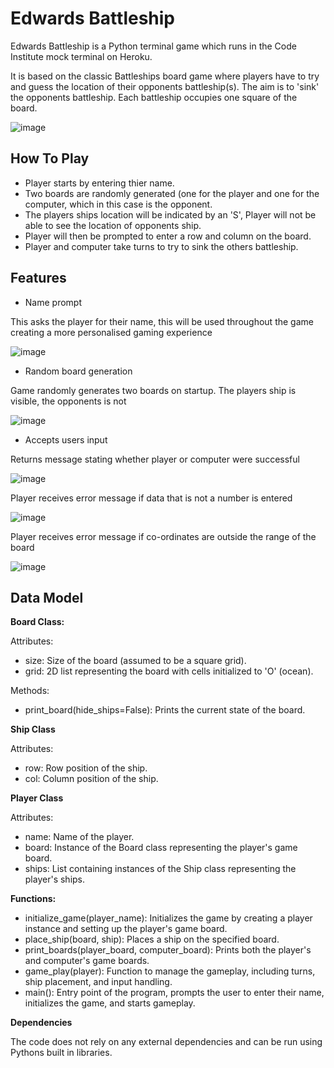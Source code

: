 # Edwards Battleship

Edwards Battleship is a Python terminal game which runs in the Code Institute mock terminal on Heroku.

It is based on the classic Battleships board game where players have to try and guess the location of their opponents battleship(s). The aim is to 'sink' the opponents battleship. Each battleship occupies one square of the board.

![image](https://github.com/EdwardJWalsh/battleship/assets/155949281/565d5221-cfde-44da-b4cc-9348af326218)


## How To Play

* Player starts by entering thier name.
* Two boards are randomly generated (one for the player and one for the computer, which in this case is the opponent.
* The players ships location will be indicated by an 'S', Player will not be able to see the location of opponents ship.
* Player will then be prompted to enter a row and column on the board.
* Player and computer take turns to try to sink the others battleship.

## Features

* Name prompt

This asks the player for their name, this will be used throughout the game creating a more personalised gaming experience

![image](https://github.com/EdwardJWalsh/battleship/assets/155949281/bf3e7527-1871-419c-81bd-9c0bde3cfd10)

* Random board generation
  
Game randomly generates two boards on startup. The players ship is visible, the opponents is not

![image](https://github.com/EdwardJWalsh/battleship/assets/155949281/90e28e11-db45-47a3-9190-60621c9e6db2)

* Accepts users input
  
Returns message stating whether player or computer were successful

![image](https://github.com/EdwardJWalsh/battleship/assets/155949281/75121d41-1e70-4e51-8ae7-cff9bc1e6261)

Player receives error message if data that is not a number is entered

![image](https://github.com/EdwardJWalsh/battleship/assets/155949281/384d658e-64b0-4fff-9d70-6d05be420b41)

Player receives error message if co-ordinates are outside the range of the board

![image](https://github.com/EdwardJWalsh/battleship/assets/155949281/e4fde7e5-897f-4f56-a9fa-bbd95f73a78e)

## Data Model

__Board Class:__

Attributes:
* size: Size of the board (assumed to be a square grid).
* grid: 2D list representing the board with cells initialized to 'O' (ocean).

Methods:
* print_board(hide_ships=False): Prints the current state of the board.

__Ship Class__

Attributes:
* row: Row position of the ship.
* col: Column position of the ship.

__Player Class__

Attributes:
* name: Name of the player.
* board: Instance of the Board class representing the player's game board.
* ships: List containing instances of the Ship class representing the player's ships.

__Functions:__

* initialize_game(player_name): Initializes the game by creating a player instance and setting up the player's game board.
* place_ship(board, ship): Places a ship on the specified board.
* print_boards(player_board, computer_board): Prints both the player's and computer's game boards.
* game_play(player): Function to manage the gameplay, including turns, ship placement, and input handling.
* main(): Entry point of the program, prompts the user to enter their name, initializes the game, and starts gameplay.

__Dependencies__

The code does not rely on any external dependencies and can be run using Pythons built in libraries.






